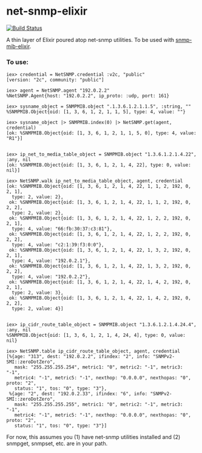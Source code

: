 net-snmp-elixir
=======
[![Build Status](https://travis-ci.org/jonnystorm/net-snmp-elixir.svg?branch=master)](https://travis-ci.org/jonnystorm/net-snmp-elixir)

A thin layer of Elixir poured atop net-snmp utilities. To be used with [snmp-mib-elixir](https://github.com/jonnystorm/snmp-mib-elixir).

### To use:

```
iex> credential = NetSNMP.credential :v2c, "public"
[version: "2c", community: "public"]

iex> agent = NetSNMP.agent "192.0.2.2"
%NetSNMP.Agent{host: "192.0.2.2", ip_proto: :udp, port: 161}

iex> sysname_object = SNMPMIB.object ".1.3.6.1.2.1.1.5", :string, ""
%SNMPMIB.Object{oid: [1, 3, 6, 1, 2, 1, 1, 5], type: 4, value: ""}

iex> sysname_object |> SNMPMIB.index(0) |> NetSNMP.get(agent, credential)
[ok: %SNMPMIB.Object{oid: [1, 3, 6, 1, 2, 1, 1, 5, 0], type: 4, value: "R1"}]


iex> ip_net_to_media_table_object = SNMPMIB.object "1.3.6.1.2.1.4.22", :any, nil
[ok: %SNMPMIB.Object{oid: [1, 3, 6, 1, 2, 1, 4, 22], type: 0, value: nil}]

iex> NetSNMP.walk ip_net_to_media_table_object, agent, credential
[ok: %SNMPMIB.Object{oid: [1, 3, 6, 1, 2, 1, 4, 22, 1, 1, 2, 192, 0, 2, 1],
  type: 2, value: 2},
 ok: %SNMPMIB.Object{oid: [1, 3, 6, 1, 2, 1, 4, 22, 1, 1, 2, 192, 0, 2, 2],
  type: 2, value: 2},
 ok: %SNMPMIB.Object{oid: [1, 3, 6, 1, 2, 1, 4, 22, 1, 2, 2, 192, 0, 2, 1],
  type: 4, value: "66:fb:30:37:c3:81"},
 ok: %SNMPMIB.Object{oid: [1, 3, 6, 1, 2, 1, 4, 22, 1, 2, 2, 192, 0, 2, 2],
  type: 4, value: "c2:1:39:f3:0:0"},
 ok: %SNMPMIB.Object{oid: [1, 3, 6, 1, 2, 1, 4, 22, 1, 3, 2, 192, 0, 2, 1],
  type: 4, value: "192.0.2.1"},
 ok: %SNMPMIB.Object{oid: [1, 3, 6, 1, 2, 1, 4, 22, 1, 3, 2, 192, 0, 2, 2],
  type: 4, value: "192.0.2.2"},
 ok: %SNMPMIB.Object{oid: [1, 3, 6, 1, 2, 1, 4, 22, 1, 4, 2, 192, 0, 2, 1],
  type: 2, value: 3},
 ok: %SNMPMIB.Object{oid: [1, 3, 6, 1, 2, 1, 4, 22, 1, 4, 2, 192, 0, 2, 2],
  type: 2, value: 4}]


iex> ip_cidr_route_table_object = SNMPMIB.object "1.3.6.1.2.1.4.24.4", :any, nil
%SNMPMIB.Object{oid: [1, 3, 6, 1, 2, 1, 4, 24, 4], type: 0, value: nil}

iex> NetSNMP.table ip_cidr_route_table_object, agent, credential
[%{age: "313", dest: "192.0.2.2", ifindex: "2", info: "SNMPv2-SMI::zeroDotZero",
   mask: "255.255.255.254", metric1: "0", metric2: "-1", metric3: "-1",
   metric4: "-1", metric5: "-1", nexthop: "0.0.0.0", nexthopas: "0", proto: "2",
   status: "1", tos: "0", type: "3"},
 %{age: "2", dest: "192.0.2.33", ifindex: "6", info: "SNMPv2-SMI::zeroDotZero",
   mask: "255.255.255.255", metric1: "0", metric2: "-1", metric3: "-1",
   metric4: "-1", metric5: "-1", nexthop: "0.0.0.0", nexthopas: "0", proto: "2",
   status: "1", tos: "0", type: "3"}]

```

For now, this assumes you (1) have net-snmp utilities installed and (2) snmpget, snmpset, etc. are in your path.

